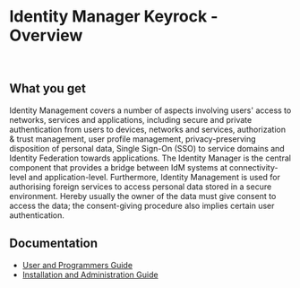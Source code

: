# Identity Manager Keyrock - Overview

<br>

## What you get

Identity Management covers a number of aspects involving users' access to networks, services and applications, including secure and private authentication from users to devices, networks and services, authorization & trust management, user profile management, privacy-preserving disposition of personal data, Single Sign-On (SSO) to service domains and Identity Federation towards applications. The Identity Manager is the central component that provides a bridge between IdM systems at connectivity-level and application-level. Furthermore, Identity Management is used for authorising foreign services to access personal data stored in a secure environment. Hereby usually the owner of the data must give consent to access the data; the consent-giving procedure also implies certain user authentication.

## Documentation  

  + [User and Programmers Guide](https://github.com/ging/fi-ware-idm/blob/master/doc/admin_guide.md)
  + [Installation and Administration Guide](https://github.com/ging/fi-ware-idm/blob/master/doc/user_guide.md)
